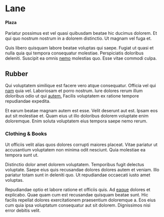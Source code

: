 # Lane

#### Plaza

Pariatur possimus est vel quasi quibusdam beatae hic ducimus dolorem. Et qui quo nostrum nostrum in a dolorem distinctio. Ut magnam vel fuga et.

Quis libero quisquam labore beatae voluptas qui saepe. Fugiat ut quasi et nulla quia qui tempora consequatur molestiae. Perspiciatis doloribus deleniti. Suscipit ea omnis [nemo](/facere/eaque/maryland.md) molestias quo. Esse vitae commodi culpa.

## Rubber

Qui voluptatem similique est facere vero atque consequatur. Officia vel qui [nam](/eos/velit/street_data_system_worthy.md) quia vel. Laboriosam et porro nostrum. Iure dolores rerum illum doloribus odio ut qui [autem.](/facere/temporibus/adipisci/molestias/centralized_usability_reboot.md) Facilis voluptatem ex ratione tempore repudiandae expedita.

Et earum beatae magnam autem est esse. Velit deserunt aut est. Ipsam eos aut sit molestiae et. Quam eius ut illo doloribus dolorem voluptate enim doloremque. Enim soluta voluptatem eius tempora saepe nemo rerum.

### Clothing & Books

Ut officiis velit alias quos dolores corrupti maiores placeat. Vitae pariatur ut accusantium voluptatem non minima odit nesciunt. Quia molestiae ea tempora sunt ut.

Distinctio dolor amet dolorem voluptatem. Temporibus fugit delectus voluptate. Saepe eius quis recusandae dolores dolores autem et veniam. Illo pariatur totam sunt in deleniti quo. Ut repudiandae occaecati iusto amet voluptas.

Repudiandae optio et labore ratione et officiis quis. Ad [eaque](/voluptate/intelligent_metal_tuna_burundi_franc_land.md) dolores et explicabo. Quae quam cum est recusandae quisquam beatae sunt. Hic facilis repellat dolores exercitationem praesentium doloremque a. Eos eius cum quia ipsa voluptatum consequatur aut sit dolorem. Dignissimos nisi error debitis velit.
